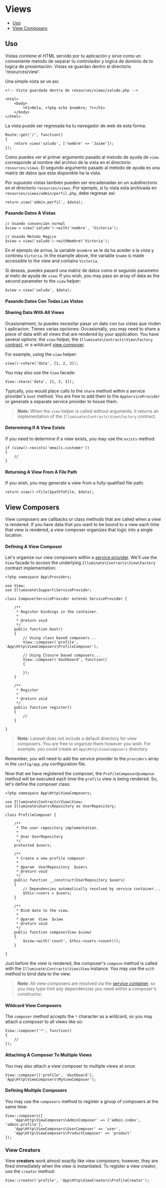 # Views

- [Uso](#uso)
- [View Composers](#view-composers)

<a name="uso"></a>
## Uso

Vistas contiene el HTML servido por tu aplicación y sirve como un conveniente metodo de separar tu controlador y logica de dominio de to logica de presentación. Vistas se guardan dentro el directorio 'resources/view'.

Una simple vista se ve asi:

	<!-- Vista guardada dentro de resources/views/saludo.php -->

	<html>
		<body>
			<h1>Hola, <?php echo $nombre; ?></h1>
		</body>
	</html>

La vista puede ser regresada ha tu navegador de web de esta forma:

	Route::get('/', function()
	{
		return view('saludo', ['nombre' => 'Jaime']);
	});

Como puedes ver el primer argumento pasado al metodo de ayuda de `view` corresponde al nombre del archivo de la vista en el directorio `resources/views`. El segundo argumento pasado al metodo de ayuda es una matriz de datos que esta disponible ha la vista.

Por supuesto vistas tambien pueden ser encadenadas en un subdirectorio en el directorio `resources/views`. Por ejemplo, si tu vista esta archivada en `resources/views/admin/perfil.php`, debe regresar asi:

	return view('admin.perfil', $data);

#### Pasando Datos A Vistas

	// Usando convención normal
	$view = view('saludo')->with('nombre', 'Victoria');

	// Usando Metodo Magico
	$view = view('saludo')->withNombre('Victoria');

En el ejemplo de arriva, la variable `$nombre` se le da ha aceder a la vista y contineu `Victoria`.
In the example above, the variable `$name` is made accessible to the view and contains `Victoria`.

Si deseas, puedes pasard una matriz de datos como el segundo parametro al meto de ayuda de `view`:
If you wish, you may pass an array of data as the second parameter to the `view` helper:

	$view = view('saludo', $data);

#### Pasando Datos Con Todas Las Vistas
#### Sharing Data With All Views

Ocasionalment, tu puedes necesitar pasar un dato con tus vistas que rinden t aplicacion. Tienes varias opciones:
Occasionally, you may need to share a piece of data with all views that are rendered by your application. You have several options: the `view` helper, the `Illuminate\Contracts\View\Factory` [contract](/5.0/contracts), or a wildcard [view composer](#view-composers).

For example, using the `view` helper:

	view()->share('data', [1, 2, 3]);

You may also use the `View` facade:

	View::share('data', [1, 2, 3]);

Typically, you would place calls to the `share` method within a service provider's `boot` method. You are free to add them to the `AppServiceProvider` or generate a separate service provider to house them.

> **Note:** When the `view` helper is called without arguments, it returns an implementation of the `Illuminate\Contracts\View\Factory` contract.

#### Determining If A View Exists

If you need to determine if a view exists, you may use the `exists` method:

	if (view()->exists('emails.customer'))
	{
		//
	}

#### Returning A View From A File Path

If you wish, you may generate a view from a fully-qualified file path:

	return view()->file($pathToFile, $data);

<a name="view-composers"></a>
## View Composers

View composers are callbacks or class methods that are called when a view is rendered. If you have data that you want to be bound to a view each time that view is rendered, a view composer organizes that logic into a single location.

#### Defining A View Composer

Let's organize our view composers within a [service provider](/5.0/providers). We'll use the `View` facade to access the underlying `Illuminate\Contracts\View\Factory` contract implementation:

	<?php namespace App\Providers;

	use View;
	use Illuminate\Support\ServiceProvider;

	class ComposerServiceProvider extends ServiceProvider {

		/**
		 * Register bindings in the container.
		 *
		 * @return void
		 */
		public function boot()
		{
			// Using class based composers...
			View::composer('profile', 'App\Http\ViewComposers\ProfileComposer');

			// Using Closure based composers...
			View::composer('dashboard', function()
			{

			});
		}

		/**
		 * Register
		 *
		 * @return void
		 */
		public function register()
		{
			//
		}

	}

> **Note:** Laravel does not include a default directory for view composers. You are free to organize them however you wish. For example, you could create an `App\Http\ViewComposers` directory.

Remember, you will need to add the service provider to the `providers` array in the `config/app.php` configuration file.

Now that we have registered the composer, the `ProfileComposer@compose` method will be executed each time the `profile` view is being rendered. So, let's define the composer class:

	<?php namespace App\Http\ViewComposers;

	use Illuminate\Contracts\View\View;
	use Illuminate\Users\Repository as UserRepository;

	class ProfileComposer {

		/**
		 * The user repository implementation.
		 *
		 * @var UserRepository
		 */
		protected $users;

		/**
		 * Create a new profile composer.
		 *
		 * @param  UserRepository  $users
		 * @return void
		 */
		public function __construct(UserRepository $users)
		{
			// Dependencies automatically resolved by service container...
			$this->users = $users;
		}

		/**
		 * Bind data to the view.
		 *
		 * @param  View  $view
		 * @return void
		 */
		public function compose(View $view)
		{
			$view->with('count', $this->users->count());
		}

	}

Just before the view is rendered, the composer's `compose` method is called with the `Illuminate\Contracts\View\View` instance. You may use the `with` method to bind data to the view.

> **Note:** All view composers are resolved via the [service container](/5.0/container), so you may type-hint any dependencies you need within a composer's constructor.

#### Wildcard View Composers

The `composer` method accepts the `*` character as a wildcard, so you may attach a composer to all views like so:

	View::composer('*', function()
	{
		//
	});

#### Attaching A Composer To Multiple Views

You may also attach a view composer to multiple views at once:

	View::composer(['profile', 'dashboard'], 'App\Http\ViewComposers\MyViewComposer');

#### Defining Multiple Composers

You may use the `composers` method to register a group of composers at the same time:

	View::composers([
		'App\Http\ViewComposers\AdminComposer' => ['admin.index', 'admin.profile'],
		'App\Http\ViewComposers\UserComposer' => 'user',
		'App\Http\ViewComposers\ProductComposer' => 'product'
	]);

### View Creators

View **creators** work almost exactly like view composers; however, they are fired immediately when the view is instantiated. To register a view creator, use the `creator` method:

	View::creator('profile', 'App\Http\ViewCreators\ProfileCreator');
